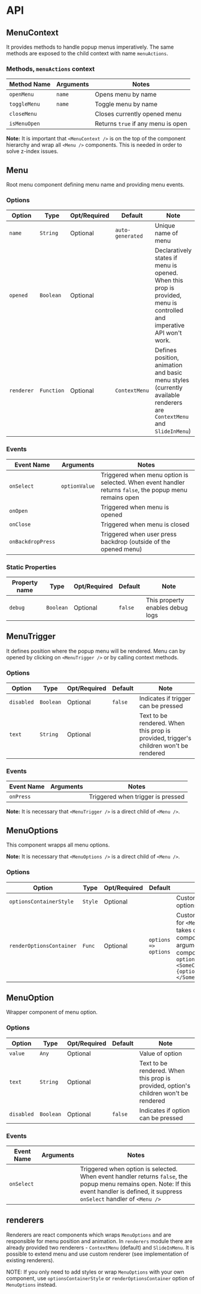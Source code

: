 # API

## MenuContext

It provides methods to handle popup menus imperatively.  The same methods are exposed to the child context with name `menuActions`.

### Methods, `menuActions` context

| Method Name | Arguments | Notes
|---|---|---|
|`openMenu`|`name`|Opens menu by name|
|`toggleMenu`|`name`|Toggle menu by name|
|`closeMenu`||Closes currently opened menu|
|`isMenuOpen`||Returns `true` if any menu is open|

**Note:** It is important that `<MenuContext />` is on the top of the component hierarchy and wrap all `<Menu />` components.
This is needed in order to solve z-index issues.

## Menu

Root menu component defining menu name and providing menu events.

### Options
| Option | Type | Opt/Required | Default | Note |
|---|---|---|---|---|
|`name`|`String`|Optional|`auto-generated`|Unique name of menu|
|`opened`|`Boolean`|Optional||Declaratively states if menu is opened. When this prop is provided, menu is controlled and imperative API won't work.|
|`renderer`|`Function`|Optional|`ContextMenu`|Defines position, animation and basic menu styles (currently available renderers are `ContextMenu` and `SlideInMenu`)|

### Events
| Event Name | Arguments | Notes |
|---|---|---|
|`onSelect`|`optionValue`|Triggered when menu option is selected. When event handler returns `false`, the popup menu remains open|
|`onOpen`||Triggered when menu is opened|
|`onClose`||Triggered when menu is closed|
|`onBackdropPress`||Triggered when user press backdrop (outside of the opened menu)|

### Static Properties
| Property name | Type | Opt/Required | Default | Note |
|---|---|---|---|---|
|`debug`|`Boolean`|Optional|`false`|This property enables debug logs|

## MenuTrigger

It defines position where the popup menu will be rendered.
Menu can by opened by clicking on `<MenuTrigger />` or by calling context methods.

### Options
| Option | Type | Opt/Required | Default | Note |
|---|---|---|---|---|
|`disabled`|`Boolean`|Optional|`false`|Indicates if trigger can be pressed|
|`text`|`String`|Optional||Text to be rendered. When this prop is provided, trigger's children won't be rendered|

### Events
| Event Name | Arguments | Notes |
|---|---|---|
|`onPress`||Triggered when trigger is pressed|

**Note:** It is necessary that `<MenuTrigger />` is a direct child of `<Menu />`.

## MenuOptions

This component wrapps all menu options.

**Note:** It is necessary that `<MenuOptions />` is a direct child of `<Menu />`.

### Options
| Option | Type | Opt/Required | Default | Note |
|---|---|---|---|---|
|`optionsContainerStyle`|`Style`|Optional||Custom styles for options container|
|`renderOptionsContainer`|`Func`|Optional|`options => options`|Custom render function for `<MenuOptions />`. It takes options component as argument and returns component. E.g.: `options => <SomeCustomContainer>{options}</SomeCustomContainer>`|

## MenuOption

Wrapper component of menu option.

### Options
| Option | Type | Opt/Required | Default | Note |
|---|---|---|---|---|
|`value`|`Any`|Optional||Value of option|
|`text`|`String`|Optional||Text to be rendered. When this prop is provided, option's children won't be rendered|
|`disabled`|`Boolean`|Optional|`false`|Indicates if option can be pressed|

### Events
| Event Name | Arguments | Notes |
|---|---|---|
|`onSelect`||Triggered when option is selected. When event handler returns `false`, the popup menu remains open. Note: If this event handler is defined, it suppress `onSelect` handler of `<Menu />`|

## renderers

Renderers are react components which wraps `MenuOptions` and are responsible for menu position and animation.
In `renderers` module there are already provided two renderers - `ContextMenu` (default) and `SlideInMenu`.
It is possible to extend menu and use custom renderer (see implementation of existing renderers).

NOTE: If you only need to add styles or wrap `MenuOptions` with your own component, use `optionsContainerStyle` or `renderOptionsContainer` option of `MenuOptions` instead.

